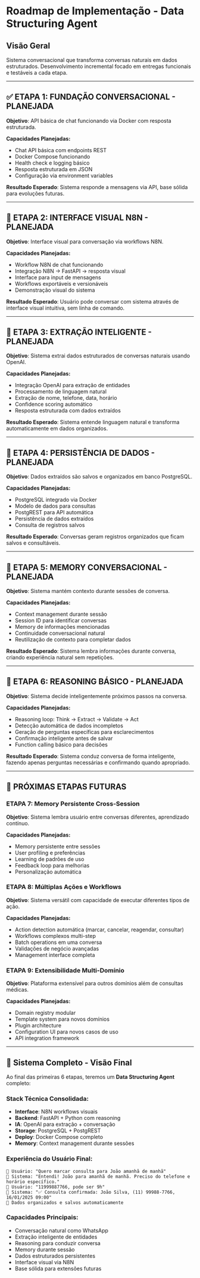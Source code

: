 # Roadmap de Implementação - Data Structuring Agent

## Visão Geral

Sistema conversacional que transforma conversas naturais em dados estruturados. Desenvolvimento incremental focado em entregas funcionais e testáveis a cada etapa.

---

## ✅ **ETAPA 1: FUNDAÇÃO CONVERSACIONAL - PLANEJADA**

**Objetivo**: API básica de chat funcionando via Docker com resposta estruturada.

**Capacidades Planejadas:**
- Chat API básica com endpoints REST
- Docker Compose funcionando
- Health check e logging básico
- Resposta estruturada em JSON
- Configuração via environment variables

**Resultado Esperado**: Sistema responde a mensagens via API, base sólida para evoluções futuras.

---

## 🎯 **ETAPA 2: INTERFACE VISUAL N8N - PLANEJADA**

**Objetivo**: Interface visual para conversação via workflows N8N.

**Capacidades Planejadas:**
- Workflow N8N de chat funcionando
- Integração N8N → FastAPI → resposta visual
- Interface para input de mensagens
- Workflows exportáveis e versionáveis
- Demonstração visual do sistema

**Resultado Esperado**: Usuário pode conversar com sistema através de interface visual intuitiva, sem linha de comando.

---

## 🎯 **ETAPA 3: EXTRAÇÃO INTELIGENTE - PLANEJADA**

**Objetivo**: Sistema extrai dados estruturados de conversas naturais usando OpenAI.

**Capacidades Planejadas:**
- Integração OpenAI para extração de entidades
- Processamento de linguagem natural
- Extração de nome, telefone, data, horário
- Confidence scoring automático
- Resposta estruturada com dados extraídos

**Resultado Esperado**: Sistema entende linguagem natural e transforma automaticamente em dados organizados.

---

## 🎯 **ETAPA 4: PERSISTÊNCIA DE DADOS - PLANEJADA**

**Objetivo**: Dados extraídos são salvos e organizados em banco PostgreSQL.

**Capacidades Planejadas:**
- PostgreSQL integrado via Docker
- Modelo de dados para consultas
- PostgREST para API automática
- Persistência de dados extraídos
- Consulta de registros salvos

**Resultado Esperado**: Conversas geram registros organizados que ficam salvos e consultáveis.

---

## 🎯 **ETAPA 5: MEMORY CONVERSACIONAL - PLANEJADA**

**Objetivo**: Sistema mantém contexto durante sessões de conversa.

**Capacidades Planejadas:**
- Context management durante sessão
- Session ID para identificar conversas
- Memory de informações mencionadas
- Continuidade conversacional natural
- Reutilização de contexto para completar dados

**Resultado Esperado**: Sistema lembra informações durante conversa, criando experiência natural sem repetições.

---

## 🎯 **ETAPA 6: REASONING BÁSICO - PLANEJADA**

**Objetivo**: Sistema decide inteligentemente próximos passos na conversa.

**Capacidades Planejadas:**
- Reasoning loop: Think → Extract → Validate → Act
- Detecção automática de dados incompletos
- Geração de perguntas específicas para esclarecimentos
- Confirmação inteligente antes de salvar
- Function calling básico para decisões

**Resultado Esperado**: Sistema conduz conversa de forma inteligente, fazendo apenas perguntas necessárias e confirmando quando apropriado.

---

## 🔮 **PRÓXIMAS ETAPAS FUTURAS**

### **ETAPA 7: Memory Persistente Cross-Session**
**Objetivo**: Sistema lembra usuário entre conversas diferentes, aprendizado contínuo.

**Capacidades Planejadas:**
- Memory persistente entre sessões
- User profiling e preferências
- Learning de padrões de uso
- Feedback loop para melhorias
- Personalização automática

### **ETAPA 8: Múltiplas Ações e Workflows**
**Objetivo**: Sistema versátil com capacidade de executar diferentes tipos de ação.

**Capacidades Planejadas:**
- Action detection automática (marcar, cancelar, reagendar, consultar)
- Workflows complexos multi-step
- Batch operations em uma conversa
- Validações de negócio avançadas
- Management interface completa

### **ETAPA 9: Extensibilidade Multi-Domínio**
**Objetivo**: Plataforma extensível para outros domínios além de consultas médicas.

**Capacidades Planejadas:**
- Domain registry modular
- Template system para novos domínios
- Plugin architecture
- Configuration UI para novos casos de uso
- API integration framework

---

## 🏁 **Sistema Completo - Visão Final**

Ao final das primeiras 6 etapas, teremos um **Data Structuring Agent** completo:

### **Stack Técnica Consolidada:**
- **Interface**: N8N workflows visuais
- **Backend**: FastAPI + Python com reasoning
- **IA**: OpenAI para extração + conversação
- **Storage**: PostgreSQL + PostgREST
- **Deploy**: Docker Compose completo
- **Memory**: Context management durante sessões

### **Experiência do Usuário Final:**
```
👤 Usuário: "Quero marcar consulta para João amanhã de manhã"
🤖 Sistema: "Entendi! João para amanhã de manhã. Preciso do telefone e horário específico."
👤 Usuário: "11999887766, pode ser 9h"
🤖 Sistema: "✅ Consulta confirmada: João Silva, (11) 99988-7766, 16/01/2025 09:00"
💾 Dados organizados e salvos automaticamente
```

### **Capacidades Principais:**
- Conversação natural como WhatsApp
- Extração inteligente de entidades
- Reasoning para conduzir conversa
- Memory durante sessão
- Dados estruturados persistentes
- Interface visual via N8N
- Base sólida para extensões futuras